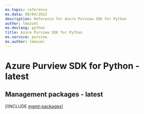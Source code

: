 ```yaml
---
ms.topic: reference
ms.data: 08/04/2022
description: Reference for Azure Purview SDK for Python
author: lmazuel
ms.devlang: python
title: Azure Purview SDK for Python
ms.service: purview
ms.author: lmazuel
---
```

# Azure Purview SDK for Python - latest

## Management packages - latest
[!INCLUDE [mgmt-packages](purview-mgmt-index.md)]